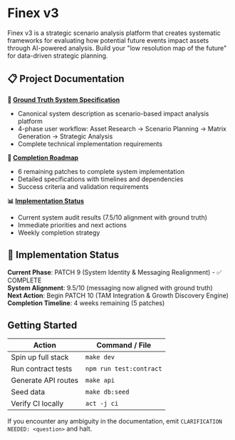 # Finex v3

Finex v3 is a strategic scenario analysis platform that creates systematic frameworks for evaluating how potential future events impact assets through AI-powered analysis. Build your "low resolution map of the future" for data-driven strategic planning.

## 📋 Project Documentation

**📖 [Ground Truth System Specification](docs/GROUND_TRUTH.md)**
- Canonical system description as scenario-based impact analysis platform
- 4-phase user workflow: Asset Research → Scenario Planning → Matrix Generation → Strategic Analysis
- Complete technical implementation requirements

**🚀 [Completion Roadmap](docs/COMPLETION_ROADMAP.md)**
- 6 remaining patches to complete system implementation
- Detailed specifications with timelines and dependencies
- Success criteria and validation requirements

**📊 [Implementation Status](docs/IMPLEMENTATION_STATUS.md)**
- Current system audit results (7.5/10 alignment with ground truth)
- Immediate priorities and next actions
- Weekly completion strategy

## 🎯 Implementation Status

**Current Phase**: PATCH 9 (System Identity & Messaging Realignment) - ✅ COMPLETE  
**System Alignment**: 9.5/10 (messaging now aligned with ground truth)  
**Next Action**: Begin PATCH 10 (TAM Integration & Growth Discovery Engine)  
**Completion Timeline**: 4 weeks remaining (5 patches)

## Getting Started

| Action | Command / File |
|--------|----------------|
| Spin up full stack | `make dev` |
| Run contract tests | `npm run test:contract` |
| Generate API routes | `make api` |
| Seed data | `make db:seed` |
| Verify CI locally | `act -j ci` |

If you encounter any ambiguity in the documentation, emit `CLARIFICATION NEEDED: <question>` and halt.
